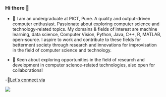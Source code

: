 ### Hi there 👋

- 🎯 I am an undergraduate at PICT, Pune. A quality and output-driven computer enthusiast. Passionate about exploring computer science and technology-related topics. My domains & fields of interest are machine learning, data science, Computer Vision, Python, Java, C++, R, MATLAB, open-source. I aspire to work and contribute to these fields for betterment society through research and innovations for improvisation in the field of computer science and technology.

- 🏅 Keen about exploring opportunities in the field of research and development in computer science-related technologies, also open for collaborations! 

-🌈[Let's connect via ](https://www.linkedin.com/in/rutuja-kawade-6b7a8a171/ "Linkedin")


![](https://komarev.com/ghpvc/?username=your-github-rutujak24&color=blueviolet)
